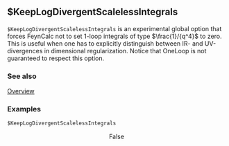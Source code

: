 ## $KeepLogDivergentScalelessIntegrals

`$KeepLogDivergentScalelessIntegrals` is an experimental global option that forces FeynCalc not to set 1-loop integrals of type $\frac{1}/{q^4}$ to zero. This is useful when one has to explicitly distinguish between IR- and UV-divergences in dimensional regularization. Notice that OneLoop is not guaranteed to respect this option.

### See also

[Overview](Extra/FeynCalc.md)

### Examples

```mathematica
$KeepLogDivergentScalelessIntegrals
```

$$\text{False}$$
